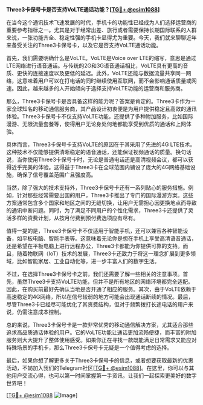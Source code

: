 **Three3卡保号卡是否支持VoLTE通话功能？[[TG💪+ @esim1088](https://t.me/s/esim1088)]**

在当今这个通讯技术飞速发展的时代，手机卡的功能性已经成为人们选择运营商的重要参考指标之一。尤其是对于经常出差、旅行或者需要保持长期国际联系的人群来说，一张功能齐全、稳定性强的手机卡显得尤为重要。今天，我们就来聊聊近年来备受关注的Three3卡保号卡，以及它是否支持VoLTE通话功能。

首先，我们需要明确什么是VoLTE。VoLTE是Voice over LTE的缩写，意思是通过LTE网络进行语音通话。与传统的2G和3G语音通话相比，VoLTE具有更高的音质、更快的连接速度以及更低的延迟。此外，VoLTE还能与数据流量共享同一网络，这意味着用户可以在打电话的同时继续使用互联网，而不会影响通话质量或网速。因此，越来越多的人开始倾向于选择支持VoLTE功能的运营商和服务商。

那么，Three3卡保号卡是否具备这样的能力呢？答案是肯定的。Three3卡作为一家全球知名的移动通信服务商，其产品设计初衷便是为用户提供稳定且高效的通讯体验。Three3卡保号卡不仅支持VoLTE功能，还提供了多种附加服务，比如国际漫游、无限流量套餐等，使得用户无论身处何地都能享受到优质的通话和上网体验。

具体而言，Three3卡保号卡支持VoLTE的原因在于其采用了先进的4G LTE技术。这种技术不仅能够提供清晰稳定的语音通话，还能保证视频通话的质量。换句话说，当你使用Three3卡保号卡时，无论是普通电话还是高清视频会议，都可以获得近乎完美的体验。这得益于Three3卡在全球范围内铺设了庞大的4G网络基础设施，确保了信号覆盖范围广且强度高。

当然，除了强大的技术支持外，Three3卡保号卡还有一系列贴心的服务措施。例如，针对那些经常需要出国的用户，Three3卡推出了专门的国际漫游方案。这些方案通常包含多个国家和地区之间的无缝切换，让用户无需担心因更换地点而导致的通讯中断问题。同时，为了满足不同用户的个性化需求，Three3卡还提供了灵活多样的资费计划，从按月付费到预付费选项应有尽有。

值得一提的是，Three3卡保号卡不仅适用于智能手机，还可以兼容各种智能设备，如平板电脑、智能手表等。这意味着无论你是想在手机上享受高清语音通话，还是希望在平板电脑上进行远程办公，Three3卡都能为你提供可靠的支持。而且，随着物联网（IoT）技术的发展，Three3卡还致力于将这一理念扩展到更多领域，比如智能家居、工业自动化等，进一步丰富人们的数字生活。

不过，在选择Three3卡保号卡之前，我们还需要了解一些相关的注意事项。首先，虽然Three3卡支持VoLTE功能，但并不是所有地区的网络环境都完全适配。因此，在购买前最好先确认当地是否开通了相应的服务。其次，由于VoLTE依赖于高速稳定的4G网络，所以在信号较弱的地方可能会出现通话断续的情况。最后，尽管Three3卡已经尽可能优化了其资费结构，但对于频繁拨打长途电话的用户来说，仍需注意成本控制。

总的来说，Three3卡保号卡是一款非常优秀的移动通信解决方案，尤其适合那些追求高品质通话体验的用户。它的VoLTE功能让通话更加流畅便捷，而丰富的附加服务则大大提升了整体使用感受。如果你正在寻找一款既能满足日常需求又能应对特殊场景的手机卡，那么Three3卡保号卡无疑是一个值得考虑的选择。

最后，如果你想了解更多关于Three3卡保号卡的信息，或者想要获取最新的优惠活动，不妨加入我们的Telegram社区[[TG💪+ @esim1088](https://t.me/s/esim1088)]。在这里，你可以与其他用户交流心得，也可以第一时间掌握第一手资讯。让我们一起探索更美好的数字世界吧！

[[TG💪+ @esim1088](https://t.me/s/esim1088) ![Image](https://i.postimg.cc/4NQfJmqS/Snipaste-2025-05-13-00-14-12.png)]